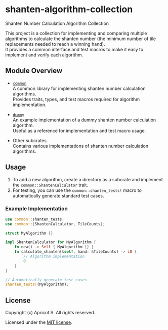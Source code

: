 # shanten-algorithm-collection

Shanten Number Calculation Algorithm Collection

This project is a collection for implementing and comparing multiple algorithms to calculate the shanten number (the minimum number of tile replacements needed to reach a winning hand).  
It provides a common interface and test macros to make it easy to implement and verify each algorithm.

## Module Overview

- [`common`](common)  
  A common library for implementing shanten number calculation algorithms.  
  Provides traits, types, and test macros required for algorithm implementation.

- [`dummy`](dummy)  
  An example implementation of a dummy shanten number calculation algorithm.  
  Useful as a reference for implementation and test macro usage.

- Other subcrates  
  Contains various implementations of shanten number calculation algorithms.

## Usage

1. To add a new algorithm, create a directory as a subcrate and implement the `common::ShantenCalculator` trait.
2. For testing, you can use the `common::shanten_tests!` macro to automatically generate standard test cases.

### Example Implementation

```rust
use common::shanten_tests;
use common::{ShantenCalculator, TileCounts};

struct MyAlgorithm {}

impl ShantenCalculator for MyAlgorithm {
    fn new() -> Self { MyAlgorithm {} }
    fn calculate_shanten(&self, hand: &TileCounts) -> i8 {
        // Algorithm implementation
        0
    }
}

// Automatically generate test cases
shanten_tests!(MyAlgorithm);
```

## License

Copyright (c) Apricot S. All rights reserved.

Licensed under the [MIT license](LICENSE).
